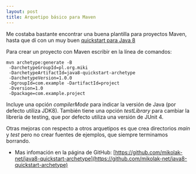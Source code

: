 ```yaml
---
layout: post
title: Arquetipo básico para Maven
---
```


Me costaba bastante encontrar una buena plantilla para proyectos Maven, hasta que dí con un muy buen [quickstart para Java 8](https://github.com/mikolak-net/java8-quickstart-archetype)

Para crear un proyecto con Maven escribir en la línea de comandos:

```
mvn archetype:generate -B
 -DarchetypeGroupId=pl.org.miki
 -DarchetypeArtifactId=java8-quickstart-archetype
 -DarchetypeVersion=1.0.0
 -DgroupId=com.example -DartifactId=project
 -Dversion=1.0
 -Dpackage=com.example.project
```

Incluye una opción *compilerMode* para indicar la versión de Java (por defecto utiliza JDK8). También tiene una opción *testLibrary* para cambiar la librería de testing, que por defecto utiliza una versión de JUnit 4.

Otras mejoras con respecto a otros arquetipos es que crea directorios *main* y *test* pero no crear fuentes de ejemplos, que siempre terminamos borrando.

* Mas infomación en la página de GitHub: [https://github.com/mikolak-net/java8-quickstart-archetype](https://github.com/mikolak-net/java8-quickstart-archetype)

